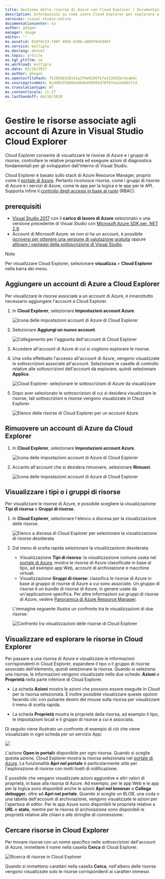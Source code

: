 ```yaml
---
title: Gestione delle risorse di Azure con Cloud Explorer | Documentazione Microsoft
description: Informazioni su come usare Cloud Explorer per esplorare e gestire le risorse di Azure in Visual Studio.
services: visual-studio-online
documentationcenter: na
author: ghogen
manager: douge
editor: ''
ms.assetid: 6347dc53-f497-49d5-b29b-e8b9f0e939d7
ms.service: multiple
ms.devlang: dotnet
ms.topic: article
ms.tgt_pltfrm: na
ms.workload: multiple
ms.date: 03/25/2017
ms.author: ghogen
ms.openlocfilehash: f5205bb158141a3f8e0296fefe2528d1bc5ea64c
ms.sourcegitcommit: 9cdd83256b82e664bd36991d78f87ea1e56827cd
ms.translationtype: HT
ms.contentlocale: it-IT
ms.lasthandoff: 04/16/2018
---
```

# <a name="manage-the-resources-associated-with-your-azure-accounts-in-visual-studio-cloud-explorer"></a>Gestire le risorse associate agli account di Azure in Visual Studio Cloud Explorer
Cloud Explorer consente di visualizzare le risorse di Azure e i gruppi di risorse, controllare le relative proprietà ed eseguire azioni di diagnostica fondamentali per gli sviluppatori dall'interno di Visual Studio. 

Cloud Explorer è basato sullo stack di Azure Resource Manager, proprio come il [portale di Azure](http://go.microsoft.com/fwlink/p/?LinkID=525040). Pertanto riconosce risorse, come i gruppi di risorse di Azure e i servizi di Azure, come le app per la logica e le app per le API. Supporta infine il [controllo degli accessi in base al ruolo](role-based-access-control/role-assignments-portal.md) (RBAC). 

## <a name="prerequisites"></a>prerequisiti
- [Visual Studio 2017](https://www.visualstudio.com/downloads/) con il **carico di lavoro di Azure** selezionato o una versione precedente di Visual Studio con [Microsoft Azure SDK per .NET 2.9](https://www.microsoft.com/en-us/download/details.aspx?id=51657).
- Account di Microsoft Azure: se non si ha un account, è possibile [iscriversi per ottenere una versione di valutazione gratuita](http://go.microsoft.com/fwlink/?LinkId=623901) oppure [attivare i vantaggi della sottoscrizione di Visual Studio](http://go.microsoft.com/fwlink/?LinkId=623901).

> [!NOTE]
> Per visualizzare Cloud Explorer, selezionare **visualizza** > **Cloud Explorer** nella barra dei menu.   
> 
> 

## <a name="add-an-azure-account-to-cloud-explorer"></a>Aggiungere un account di Azure a Cloud Explorer
Per visualizzare le risorse associate a un account di Azure, è innanzitutto necessario aggiungere l'account a Cloud Explorer. 

1. In **Cloud Explorer**, selezionare **Impostazioni account Azure**.

    ![Icona delle impostazioni account di Azure di Cloud Explorer](media/vs-azure-tools-resources-managing-with-cloud-explorer/azure-account-settings.png)

1. Selezionare **Aggiungi un nuovo account**. 

    ![Collegamento per l'aggiunta dell'account di Cloud Explorer](media/vs-azure-tools-resources-managing-with-cloud-explorer/add-account-link.png)

1. Accedere all'account di Azure di cui si vogliono esplorare le risorse. 

1. Una volta effettuato l'accesso all'account di Azure, vengono visualizzate le sottoscrizioni associate all'account. Selezionare le caselle di controllo relative alle sottoscrizioni dell'account da esplorare, quindi selezionare **Applica**. 
 
    ![Cloud Explorer: selezionare le sottoscrizioni di Azure da visualizzare](media/vs-azure-tools-resources-managing-with-cloud-explorer/select-subscriptions.png)

1. Dopo aver selezionato le sottoscrizioni di cui si desidera visualizzare le risorse, tali sottoscrizioni e risorse vengono visualizzate in Cloud Explorer.

    ![Elenco delle risorse di Cloud Explorer per un account Azure](media/vs-azure-tools-resources-managing-with-cloud-explorer/resources-listed.png)

## <a name="remove-an-azure-account-from-cloud-explorer"></a>Rimuovere un account di Azure da Cloud Explorer 

1. In **Cloud Explorer**, selezionare **Impostazioni account Azure**.

    ![Icona delle impostazioni account di Azure di Cloud Explorer](media/vs-azure-tools-resources-managing-with-cloud-explorer/azure-account-settings.png)

1. Accanto all'account che si desidera rimuovere, selezionare **Rimuovi**.

    ![Icona delle impostazioni account di Azure di Cloud Explorer](media/vs-azure-tools-resources-managing-with-cloud-explorer/remove-account.png)

## <a name="view-resource-types-or-resource-groups"></a>Visualizzare i tipi o i gruppi di risorse
Per visualizzare le risorse di Azure, è possibile scegliere la visualizzazione **Tipi di risorsa** o **Gruppi di risorse**.

1. In **Cloud Explorer**, selezionare l'elenco a discesa per la visualizzazione delle risorse.

    ![Elenco a discesa di Cloud Explorer per selezionare la visualizzazione di risorse desiderata](media/vs-azure-tools-resources-managing-with-cloud-explorer/resources-view-dropdown.png)

1. Dal menu di scelta rapida selezionare la visualizzazione desiderata: 

    - Visualizzazione **Tipi di risorsa**: la visualizzazione comune usata nel [portale di Azure](http://go.microsoft.com/fwlink/p/?LinkID=525040), mostra le risorse di Azure classificate in base al tipo, ad esempio app Web, account di archiviazione e macchine virtuali. 
    - Visualizzazione **Gruppi di risorse**: classifica le risorse di Azure in base al gruppo di risorse di Azure a cui sono associate. Un gruppo di risorse è un bundle di risorse di Azure, in genere usate da un'applicazione specifica. Per altre informazioni sui gruppi di risorse di Azure, vedere [Panoramica di Azure Resource Manager](./azure-resource-manager/resource-group-overview.md).

    L'immagine seguente illustra un confronto tra le visualizzazioni di due risorse:

    ![Confronto tra visualizzazioni delle risorse di Cloud Explorer](media/vs-azure-tools-resources-managing-with-cloud-explorer/resource-views-comparison.png)

## <a name="view-and-navigate-resources-in-cloud-explorer"></a>Visualizzare ed esplorare le risorse in Cloud Explorer
Per passare a una risorsa di Azure e visualizzare le informazioni corrispondenti in Cloud Explorer, espandere il tipo o il gruppo di risorse associato dell'elemento, quindi selezionare la risorsa. Quando si seleziona una risorsa, le informazioni vengono visualizzate nelle due schede: **Azioni** e **Proprietà** nella parte inferiore di Cloud Explorer. 

- La scheda **Azioni** mostra le azioni che possono essere eseguite in Cloud per la risorsa selezionata. È inoltre possibile visualizzare queste opzioni facendo clic con pulsante destro del mouse sulla risorsa per visualizzare il menu di scelta rapida.

- La scheda **Proprietà** mostra le proprietà della risorsa, ad esempio il tipo, le impostazioni locali e il gruppo di risorse a cui è associata.

Di seguito viene illustrato un confronto di esempio di ciò che viene visualizzato in ogni scheda per un servizio App:

![](./media/vs-azure-tools-resources-managing-with-cloud-explorer/actions-and-properties.png)

L'azione **Open in portal**è disponibile per ogni risorsa. Quando si sceglie questa azione, Cloud Explorer mostra la risorsa selezionata nel [portale di Azure](http://go.microsoft.com/fwlink/p/?LinkID=525040). La funzionalità **Apri nel portale** è particolarmente utile per l'esplorazione di risorse con molti livelli di nidificazione.

È possibile che vengano visualizzate azioni aggiuntive e altri valori di proprietà, in base alla risorsa di Azure. Ad esempio, per le app Web e le app per la logica sono disponibili anche le azioni **Apri nel browser** e **Collega debugger**, oltre ad **Apri nel portale**. Quando si sceglie un BLOB, una coda o una tabella dell'account di archiviazione, vengono visualizzate le azioni per l'apertura di editor. Per le app Azure sono disponibili le proprietà relative a **URL** e **stato**, mentre per le risorse di archiviazione sono disponibili le proprietà relative alle chiavi e alle stringhe di connessione.

## <a name="find-resources-in-cloud-explorer"></a>Cercare risorse in Cloud Explorer
Per trovare risorse con un nome specifico nelle sottoscrizioni dell'account di Azure, immettere il nome nella casella **Cerca** di Cloud Explorer.

![Ricerca di risorse in Cloud Explorer](./media/vs-azure-tools-resources-managing-with-cloud-explorer/search-for-resources.png)

Quando si immettono caratteri nella casella **Cerca**, nell'albero delle risorse vengono visualizzate solo le risorse corrispondenti ai caratteri immessi.
